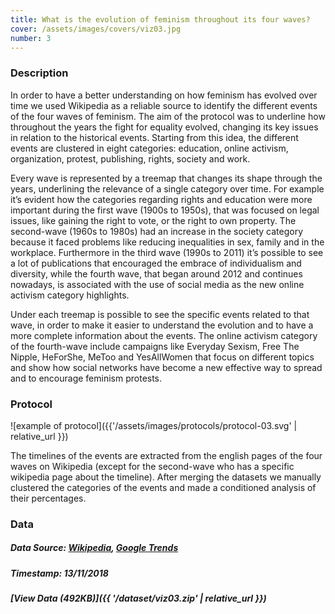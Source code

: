 ```yaml
---
title: What is the evolution of feminism throughout its four waves?
cover: /assets/images/covers/viz03.jpg
number: 3
---
```

### Description
In order to have a better understanding on how feminism has evolved over time we used Wikipedia as a reliable source to identify the different events of the four waves of feminism. The aim of the protocol was to underline how throughout the years the fight for equality evolved, changing its key issues in relation to the historical events. Starting from this idea, the different events are clustered in eight categories: education, online activism, organization, protest, publishing, rights, society and work.

Every wave is represented by a treemap that changes its shape through the years, underlining the relevance of a single category over time. For example it’s evident how the categories regarding rights and education were more important during the first wave (1900s to 1950s), that was focused on legal issues, like gaining the right to vote, or the right to own property. The second-wave (1960s to 1980s) had an increase in the society category because it faced problems like reducing inequalities in sex, family and in the workplace. Furthermore in the third wave (1990s to 2011) it’s possible to see a lot of publications that encouraged the embrace of individualism and diversity, while the fourth wave, that began around 2012 and continues nowadays, is associated with the use of social media as the new online activism category highlights.

Under each treemap is possible to see the specific events related to that wave, in order to make it easier to understand the evolution and to have a more complete information about the events. The online activism category of the fourth-wave include campaigns like Everyday Sexism, Free The Nipple, HeForShe, MeToo and YesAllWomen that focus on different topics and show how social networks have become a new effective way to spread and to encourage feminism protests. 

### Protocol
![example of protocol]({{'/assets/images/protocols/protocol-03.svg' | relative_url }})

The timelines of the events are extracted from the english pages of the four waves on Wikipedia (except for the second-wave who has a specific wikipedia page about the timeline). After merging the datasets we manually clustered the categories of the events and made a conditioned analysis of their percentages.  


### Data
##### Data Source: [Wikipedia](https://en.wikipedia.org/wiki/Main_Page), [Google Trends](https://trends.google.com/)
##### Timestamp: 13/11/2018
##### [View Data (492KB)]({{ '/dataset/viz03.zip' | relative_url }})